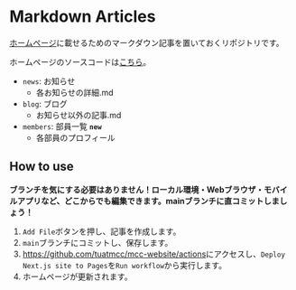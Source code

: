 # Markdown Articles

[ホームページ](https://www.tuatmcc.com)に載せるためのマークダウン記事を置いておくリポジトリです。

ホームページのソースコードは[こちら](https://github.com/tuatmcc/mcc-website)。

- `news`: お知らせ
  - 各お知らせの詳細.md
- `blog`: ブログ
  - お知らせ以外の記事.md
- `members`: 部員一覧 **`new`**
  - 各部員のプロフィール


## How to use

**ブランチを気にする必要はありません！ローカル環境・Webブラウザ・モバイルアプリなど、どこからでも編集できます。mainブランチに直コミットしましょう！**

1. `Add File`ボタンを押し、記事を作成します。
2. `main`ブランチにコミットし、保存します。
3. <https://github.com/tuatmcc/mcc-website/actions>にアクセスし、`Deploy Next.js site to Pages`を`Run workflow`から実行します。
4. ホームページが更新されます。
